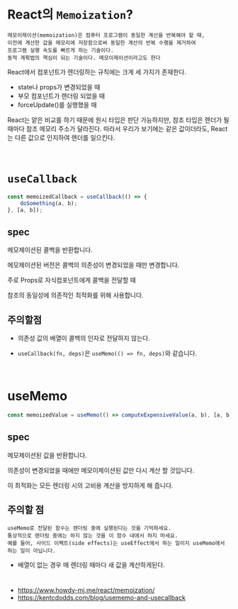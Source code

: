 # React의 `Memoization`?

    메모이제이션(memoization)은 컴퓨터 프로그램이 동일한 계산을 반복해야 할 때,
    이전에 계산한 값을 메모리에 저장함으로써 동일한 계산의 반복 수행을 제거하여
    프로그램 실행 속도를 빠르게 하는 기술이다.
    동적 계획법의 핵심이 되는 기술이다. 메모이제이션이라고도 한다

React에서 컴포넌트가 렌더링하는 규칙에는 크게 세 가지가 존재한다.

- state나 props가 변경되었을 때
- 부모 컴포넌트가 렌더링 되었을 때
- forceUpdate()를 실행했을 때

React는 얕은 비교를 하기 때문에 원시 타입은 판단 가능하지만,
참조 타입은 렌더가 될 때마다 참조 메모리 주소가 달라진다.
따라서 우리가 보기에는 같은 값이더라도, React는 다른 값으로 인지하여 렌더를 일으킨다.

<br />

# `useCallback`

```ts
const memoizedCallback = useCallback(() => {
	doSomething(a, b);
}, [a, b]);
```

## spec

메모제이션된 콜백을 반환합니다.

메모제이션된 버전은 콜백의 의존성이 변경되었을 때만 변경합니다.

주로 Props로 자식컴포넌트에게 콜백을 전달할 때

참조의 동일성에 의존적인 최적화를 위해 사용합니다.

## 주의할점

- 의존성 값의 배열이 콜백의 인자로 전달하지 않는다.

- `useCallback(fn, deps)`은 `useMemo(() => fn, deps)`와 같습니다.

<br />

# useMemo

```ts
const memoizedValue = useMemo(() => computeExpensiveValue(a, b), [a, b]);
```

## spec

메모제이션된 값을 반환합니다.

의존성이 변경되었을 때에만 메모이제이션된 값만 다시 계산 할 것입니다.

이 최적화는 모든 렌더링 시의 고비용 계산을 방지하게 해 줍니다.

## 주의할 점

    useMemo로 전달된 함수는 렌더링 중에 실행된다는 것을 기억하세요.
    통상적으로 렌더링 중에는 하지 않는 것을 이 함수 내에서 하지 마세요.
    예를 들어, 사이드 이펙트(side effects)는 useEffect에서 하는 일이지 useMemo에서 하는 일이 아닙니다.

- 배열이 없는 경우 매 렌더링 때마다 새 값을 계산하게된다.

#

- https://www.howdy-mj.me/react/memoization/
- https://kentcdodds.com/blog/usememo-and-usecallback

